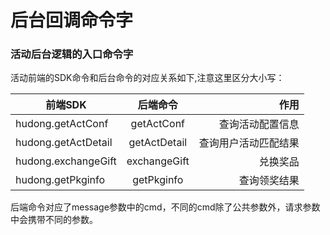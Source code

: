 # 后台回调命令字

### 活动后台逻辑的入口命令字

活动前端的SDK命令和后台命令的对应关系如下,注意这里区分大小写：

| 前端SDK    | 后端命令           | 作用  |
| ------------- |:-------------:| -----:|
| hudong.getActConf        | getActConf       | 查询活动配置信息 |
| hudong.getActDetail      | getActDetail     | 查询用户活动匹配结果 |
| hudong.exchangeGift      | exchangeGift     | 兑换奖品 |
| hudong.getPkginfo        | getPkginfo       | 查询领奖结果 |

后端命令对应了message参数中的cmd，不同的cmd除了公共参数外，请求参数中会携带不同的参数。